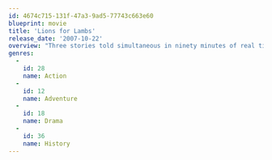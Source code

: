 ```yaml
---
id: 4674c715-131f-47a3-9ad5-77743c663e60
blueprint: movie
title: 'Lions for Lambs'
release_date: '2007-10-22'
overview: "Three stories told simultaneous in ninety minutes of real time: a Republican Senator who's a presidential hopeful gives an hour-long interview to a skeptical television reporter, detailing a strategy for victory in Afghanistan; two special forces ambushed on an Afghani ridge await rescue as Taliban forces close in; a poli-sci professor at a California college invites a student to re-engage."
genres:
  -
    id: 28
    name: Action
  -
    id: 12
    name: Adventure
  -
    id: 18
    name: Drama
  -
    id: 36
    name: History
---
```

